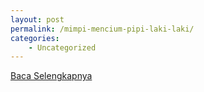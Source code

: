 ```yaml
---
layout: post
permalink: /mimpi-mencium-pipi-laki-laki/
categories:
    - Uncategorized
---
```


[Baca Selengkapnya](/01)